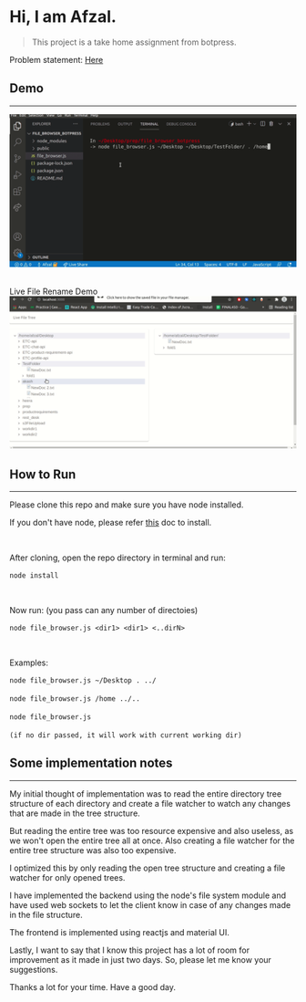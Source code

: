 # Hi, I am Afzal.

> This project is a take home assignment from botpress. 

Problem statement: [Here](https://docs.google.com/document/u/3/d/1VtZ3lMS-ZEZnRbFpZLufpQH3eCCtl1hquVmAGQOb-Mw)


## Demo
<hr>
<img src='demo/Demo.gif'/>
<br/><br>

Live File Rename Demo
<img src='demo/Rename.gif'/>


## How to Run
<hr>

Please clone this repo and make sure you have node installed.

If you don't have node, please refer [this](https://nodejs.dev/learn/how-to-install-nodejs) doc to install.

<br/>

After cloning, open the repo directory in terminal and run:

```
node install
```
<br/>

Now run: (you pass can any number of directoies)

```
node file_browser.js <dir1> <dir1> <..dirN>
```
<br/>


Examples:
```
node file_browser.js ~/Desktop . ../

node file_browser.js /home ../..

node file_browser.js

(if no dir passed, it will work with current working dir)
```




## Some implementation notes
<hr>
My initial thought of implementation was to read the entire directory tree structure of each directory and create a file watcher to watch any changes that are made in the tree structure.

But reading the entire tree was too resource expensive and also useless, as we won't open the entire tree all at once. Also creating a file watcher for the entire tree structure was also too expensive.

I optimized this by only reading the open tree structure and creating a file watcher for only opened trees.

I have implemented the backend using the node's file system module and have used web sockets to let the client know in case of any changes made in the file structure.

The frontend is implemented using reactjs and material UI.

Lastly, I want to say that I know this project has a lot of room for improvement as it made in just two days. So, please let me know your suggestions. 

Thanks a lot for your time. Have a good day.